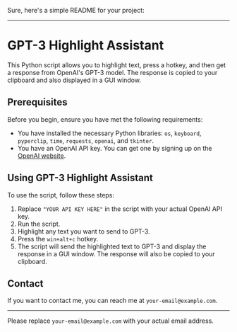 Sure, here's a simple README for your project:

---

# GPT-3 Highlight Assistant

This Python script allows you to highlight text, press a hotkey, and then get a response from OpenAI's GPT-3 model. The response is copied to your clipboard and also displayed in a GUI window.

## Prerequisites

Before you begin, ensure you have met the following requirements:

* You have installed the necessary Python libraries: `os`, `keyboard`, `pyperclip`, `time`, `requests`, `openai`, and `tkinter`.
* You have an OpenAI API key. You can get one by signing up on the [OpenAI website](https://www.openai.com/).

## Using GPT-3 Highlight Assistant

To use the script, follow these steps:

1. Replace `"YOUR API KEY HERE"` in the script with your actual OpenAI API key.
2. Run the script.
3. Highlight any text you want to send to GPT-3.
4. Press the `win+alt+c` hotkey.
5. The script will send the highlighted text to GPT-3 and display the response in a GUI window. The response will also be copied to your clipboard.

## Contact

If you want to contact me, you can reach me at `your-email@example.com`.

---

Please replace `your-email@example.com` with your actual email address.
